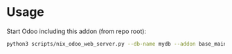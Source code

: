 # Usage

Start Odoo including this addon (from repo root):

```bash
python3 scripts/nix_odoo_web_server.py --db-name mydb --addon base_maintenance_group
```
